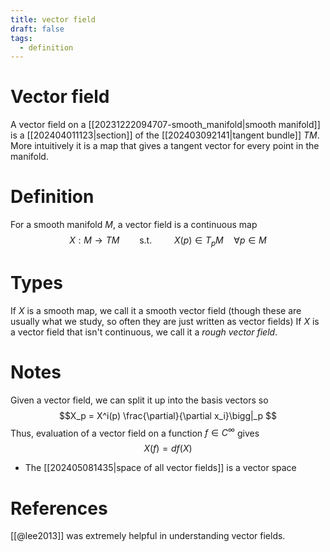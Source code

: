 ```yaml
---
title: vector field
draft: false
tags:
  - definition
---
```

# Vector field
A vector field on a [[20231222094707-smooth_manifold|smooth manifold]] is a [[202404011123|section]] of the [[202403092141|tangent bundle]] $TM$. 
More intuitively it is a map that gives a tangent vector for every point in the manifold. 

# Definition
For a smooth manifold $M$, a vector field is a continuous map 
$$X: M \longrightarrow TM \qquad \text{s.t. } \qquad X(p) \in T_pM \quad \forall p \in M$$
# Types
If $X$ is a smooth map, we call it a smooth vector field (though these are usually what we study, so often they are just written as vector fields)
If $X$ is a vector field that isn't continuous, we call it a *rough vector field*. 

# Notes
Given a vector field, we can split it up into the basis vectors so
$$X_p = X^i(p) \frac{\partial}{\partial x_i}\bigg|_p $$
Thus, evaluation of a vector field on a function $f \in C^\infty$ gives
$$X(f) = df(X)$$
- The [[202405081435|space of all vector fields]] is a vector space

# References
[[@lee2013]] was extremely helpful in understanding vector fields. 